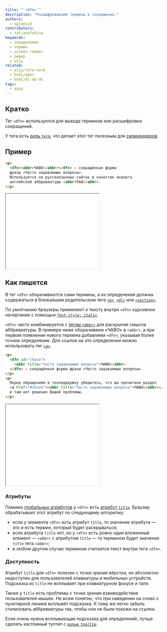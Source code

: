 ```yaml
---
title: "`<dfn>`"
description: "Расшифровываем термины и сокращения."
authors:
  - xpleesid
contributors:
  - tatianafokina
keywords:
  - определение
  - термин
  - screen reader
  - ридер
  - a11y
related:
  - a11y/role-term
  - html/abbr
  - html/dl-dd-dt
tags:
  - doka
---
```


## Кратко

Тег `<dfn>` используется для вывода терминов или расшифровки сокращений.

У тега есть [роль `term`](/a11y/role-term/), что делает этот тег полезным для [скринридеров](/a11y/screenreaders/).

## Пример

```html
<p>
  <dfn><abbr>ЧАВО</abbr></dfn> — сокращённая форма
  фразы «Часто задаваемые вопросы».
  Используется на русскоязычных сайтах в качестве аналога
  английской аббревиатуры <abbr>FAQ</abbr>.
</p>
```

<iframe title="Базовый пример" src="demos/basic/" height="240"></iframe>

## Как пишется

В тег `<dfn>` оборачиваются сами термины, а их определения должны содержаться в ближайшем родительском теге [`<p>`](/html/p/), [`<dl>`](/html/dl-dd-dt/) или [`<section>`](/html/section/).

По умолчанию браузеры применяют к тексту внутри `<dfn>` курсивное начертание с помощью [`font-style: italic`](/css/font-style/).

`<dfn>` часто комбинируется с [тегом `<abbr>`](/html/abbr/) для раскрытия смысла аббревиатуры. В примере ниже оборачиваем «ЧАВО» в `<abbr>`, а при первом появлении нового термина добавляем `<dfn>`, указывая более точное определение. Для ссылок на это определение можно использовать тег [`<a>`](/html/a/).

```html
<p>
  <dfn id="chavo">
    <abbr title="Часто задаваемые вопросы">ЧАВО</abbr>
  </dfn> — сокращённая форма фразы «Часто задаваемые вопросы».
</p>
<p>
  Перед обращением в техподдержку убедитесь, что вы прочитали раздел
  <a href="#chavo"><abbr title="Часто задаваемые вопросы">ЧАВО</abbr></a>
  и там нет решения Вашей проблемы.
</p>
```

<iframe title="Пример со ссылкой" src="demos/link/" height="260"></iframe>

### Атрибуты

Помимо [глобальных атрибутов](/html/global-attrs/) у `<dfn>` есть [атрибут `title`](/html/global-attrs/#title). Браузер обрабатывает этот атрибут по следующему алгоритму:

- если у элемента `<dfn>` есть атрибут `title`, то значение атрибута — это и есть термин, который будет раскрываться;
- если атрибута `title` нет, но у `<dfn>` есть ровно один вложенный элемент — `<abbr>` с атрибутом `title` — то термином будет значение `title` тега `<abbr>`;
- в любом другом случае термином считается текст внутри тега `<dfn>`.

### Доступность

Атрибут `title` для `<dfn>` полезен с точки зрения вёрстки, но абсолютно недоступен для пользователей клавиатуры и мобильных устройств. Подсказка из `title` не всплывает при клавиатурном фокусе и тапе.

Также у `title` есть проблемы с точки зрения взаимодействия пользователей мышек. Не всем понятно, что при наведении на слово с пунктирной линией всплывёт подсказка. К тому же легко забыть стилизовать аббревиатуры так, чтобы они не были похожи на ссылки.

Если очень нужна всплывающая подсказка для определений, лучше сделать кастомный тултип с [`ролью tooltip`](/a11y/role-tooltip/).
